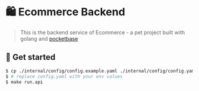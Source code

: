 # :shopping: Ecommerce Backend

> This is the backend service of Ecommerce - a pet project built with golang and [pocketbase](pocketbase.io)

## :rocket: Get started

```bash
$ cp ./internal/config/config.example.yaml ./internal/config/config.yaml
$ # replace config.yaml with your env values
$ make run.api
```
